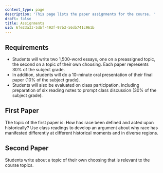 ```yaml
---
content_type: page
description: 'This page lists the paper assignments for the course. '
draft: false
title: Assignments
uid: 6fe23a33-5dbf-493f-97b3-56db741c961b
---
```

## Requirements

- Students will write two 1,500-word essays, one on a preassigned topic, the second on a topic of their own choosing. Each paper represents 30% of the subject grade. 
- In addition, students will do a 10-minute oral presentation of their final paper (10% of the subject grade).  
- Students will also be evaluated on class participation, including preparation of six reading notes to prompt class discussion (30% of the subject grade). 

## First Paper

The topic of the first paper is: How has race been defined and acted upon historically? Use class readings to develop an argument about why race has manifested differently at different historical moments and in diverse regions.

## Second Paper

Students write about a topic of their own choosing that is relevant to the course topics.